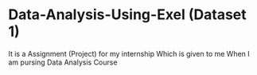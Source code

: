 # Data-Analysis-Using-Exel (Dataset 1)
It is a Assignment (Project) for my internship Which is given to me When I am pursing Data Analysis Course 
